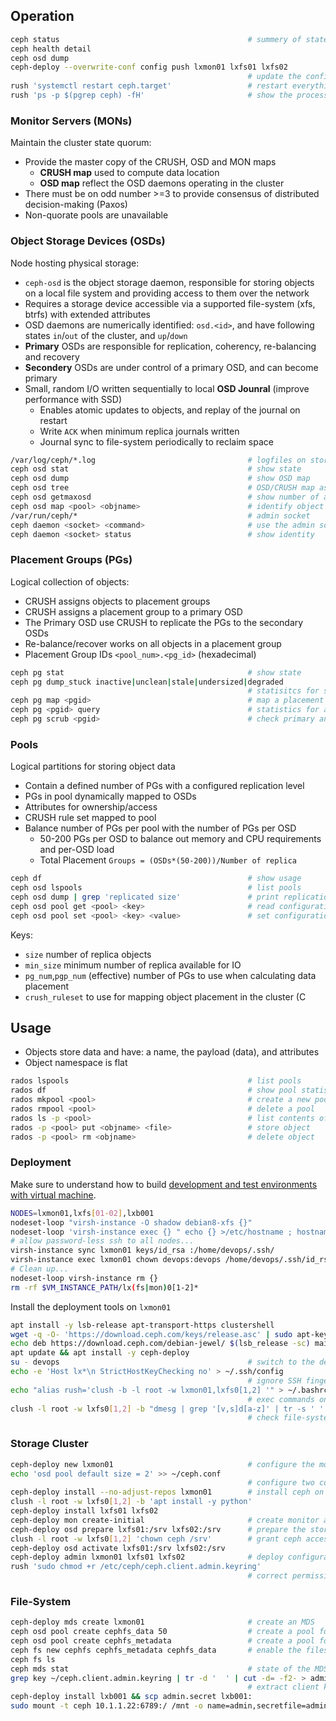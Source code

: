 
## Operation

```bash
ceph status                                          # summery of state
ceph health detail
ceph osd dump
ceph-deploy --overwrite-conf config push lxmon01 lxfs01 lxfs02
                                                     # update the configuration after changes
rush 'systemctl restart ceph.target'                 # restart everything
rush 'ps -p $(pgrep ceph) -fH'                       # show the processes
```

### Monitor Servers (MONs)

Maintain the cluster state quorum:

* Provide the master copy of the CRUSH, OSD and MON maps
  - **CRUSH map** used to compute data location
  - **OSD map** reflect the OSD daemons operating in the cluster
* There must be on odd number >=3 to provide consensus of distributed decision-making (Paxos)
* Non-quorate pools are unavailable

### Object Storage Devices (OSDs)

Node hosting physical storage:

* `ceph-osd` is the object storage daemon, responsible for storing objects on a local file system and providing access to them over the network
* Requires a storage device accessible via a supported file-system (xfs, btrfs) with extended attributes
* OSD daemons are numerically identified: `osd.<id>`, and have following states `in`/`out` of the cluster, and `up`/`down`
* **Primary** OSDs are responsible for replication, coherency, re-balancing and recovery
* **Secondery** OSDs are under control of a primary OSD, and can become primary 
* Small, random I/O written sequentially to local **OSD Jounral** (improve performance with SSD)
  - Enables atomic updates to objects, and replay of the journal on restart
  - Write `ACK` when minimum replica journals written
  - Journal sync to file-system periodically to reclaim space 

```bash
/var/log/ceph/*.log                                  # logfiles on storage servers    
ceph osd stat                                        # show state 
ceph osd dump                                        # show OSD map
ceph osd tree                                        # OSD/CRUSH map as tree
ceph osd getmaxosd                                   # show number of available OSDs
ceph osd map <pool> <objname>                        # identify object location
/var/run/ceph/*                                      # admin socket
ceph daemon <socket> <command>                       # use the admin socket
ceph daemon <socket> status                          # show identity
```

### Placement Groups (PGs)

Logical collection of objects:

* CRUSH assigns objects to placement groups
* CRUSH assigns a placement group to a primary OSD
* The Primary OSD use CRUSH to replicate the PGs to the secondary OSDs
* Re-balance/recover works on all objects in a placement group
* Placement Group IDs `<pool_num>.<pg_id>` (hexadecimal)

```bash
ceph pg stat                                         # show state
ceph pg dump_stuck inactive|unclean|stale|undersized|degraded
                                                     # statisitcs for stuck PGs
ceph pg map <pgid>                                   # map a placement group
ceph pg <pgid> query                                 # statistics for a particular placement group
ceph pg scrub <pgid>                                 # check primary and replicas
```

### Pools

Logical partitions for storing object data

* Contain a defined number of PGs with a configured replication level
* PGs in pool dynamically mapped to OSDs
* Attributes for ownership/access
* CRUSH rule set mapped to pool
* Balance number of PGs per pool with the number of PGs per OSD 
  - 50-200 PGs per OSD to balance out memory and CPU requirements and per-OSD load
  - Total Placement `Groups = (OSDs*(50-200))/Number of replica`

```bash
ceph df                                              # show usage
ceph osd lspools                                     # list pools
ceph osd dump | grep 'replicated size'               # print replication level
ceph osd pool get <pool> <key>                       # read configuration attribute
ceph osd pool set <pool> <key> <value>               # set configuration attribute
```

Keys:

- `size` number of replica objects
- `min_size` minimum number of replica available for IO
- `pg_num`,`pgp_num` (effective) number of PGs to use when calculating data placement
- `crush_ruleset` to use for mapping object placement in the cluster (C


## Usage

* Objects store data and have: a name, the payload (data), and attributes
* Object namespace is flat

```bash
rados lspools                                        # list pools
rados df                                             # show pool statistics
rados mkpool <pool>                                  # create a new pool     
rados rmpool <pool>                                  # delete a pool
rados ls -p <pool>                                   # list contents of pool
rados -p <pool> put <objname> <file>                 # store object
rados -p <pool> rm <objname>                         # delete object
```

### Deployment

Make sure to understand how to build [development and test environments with virtual machine](../libvirt.md).

```bash
NODES=lxmon01,lxfs[01-02],lxb001
nodeset-loop "virsh-instance -O shadow debian8-xfs {}"
nodeset-loop 'virsh-instance exec {} " echo {} >/etc/hostname ; hostname {} ; hostname -f"'
# allow password-less ssh to all nodes...
virsh-instance sync lxmon01 keys/id_rsa :/home/devops/.ssh/
virsh-instance exec lxmon01 chown devops:devops /home/devops/.ssh/id_rsa
# Clean up...
nodeset-loop virsh-instance rm {}
rm -rf $VM_INSTANCE_PATH/lx(fs|mon)0[1-2]*
```


Install the deployment tools on `lxmon01`

```bash
apt install -y lsb-release apt-transport-https clustershell
wget -q -O- 'https://download.ceph.com/keys/release.asc' | sudo apt-key add -
echo deb https://download.ceph.com/debian-jewel/ $(lsb_release -sc) main | sudo tee /etc/apt/sources.list.d/ceph.list
apt update && apt install -y ceph-deploy
su - devops                                          # switch to the deployment user
echo -e 'Host lx*\n StrictHostKeyChecking no' > ~/.ssh/config
                                                     # ignore SSH fingerprints
echo "alias rush='clush -b -l root -w lxmon01,lxfs0[1,2] '" > ~/.bashrc && source ~/.bashrc
                                                     # exec commands on all nodes
clush -l root -w lxfs0[1,2] -b "dmesg | grep '[v,s]d[a-z]' | tr -s ' ' | cut -d' ' -f3-"
                                                     # check file-systems on OSDs
```

### Storage Cluster

```bash
ceph-deploy new lxmon01                              # configure the monitoring node
echo 'osd pool default size = 2' >> ~/ceph.conf
                                                     # configure two copies of each object
ceph-deploy install --no-adjust-repos lxmon01        # install ceph on all nodes
clush -l root -w lxfs0[1,2] -b 'apt install -y python'
ceph-deploy install lxfs01 lxfs02
ceph-deploy mon create-initial                       # create monitor and gather keys 
ceph-deploy osd prepare lxfs01:/srv lxfs02:/srv      # prepare the storage
clush -l root -w lxfs0[1,2] 'chown ceph /srv'        # grant ceph access to the storage
ceph-deploy osd activate lxfs01:/srv lxfs02:/srv 
ceph-deploy admin lxmon01 lxfs01 lxfs02              # deploy configuration on all nodes
rush 'sudo chmod +r /etc/ceph/ceph.client.admin.keyring'
                                                     # correct permissions for the admin key
```

### File-System

```bash
ceph-deploy mds create lxmon01                       # create an MDS
ceph osd pool create cephfs_data 50                  # create a pool for the data
ceph osd pool create cephfs_metadata                 # create a pool for the metadata
ceph fs new cephfs cephfs_metadata cephfs_data       # enable the filesystem
ceph fs ls
ceph mds stat                                        # state of the MDS
grep key ~/ceph.client.admin.keyring | tr -d '  ' | cut -d= -f2- > admin.secret
                                                     # extract client key
ceph-deploy install lxb001 && scp admin.secret lxb001: 
sudo mount -t ceph 10.1.1.22:6789:/ /mnt -o name=admin,secretfile=admin.secret
```


